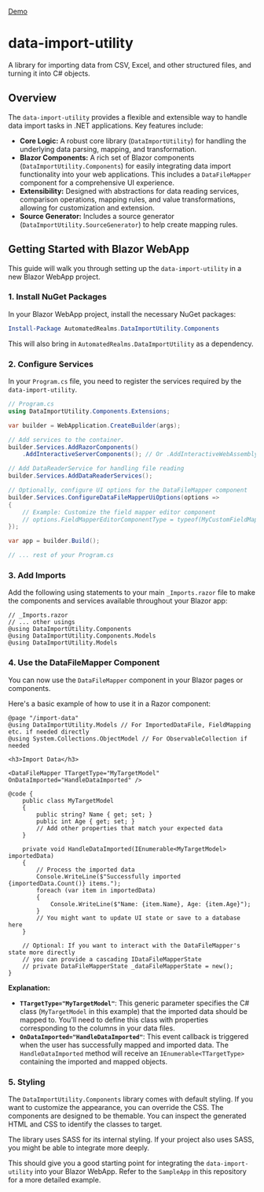 [Demo](https://AutomatedRealmsLLC.github.io/data-import-utility)

# data-import-utility
A library for importing data from CSV, Excel, and other structured files, and turning it into C# objects.

## Overview

The `data-import-utility` provides a flexible and extensible way to handle data import tasks in .NET applications. Key features include:

*   **Core Logic:** A robust core library (`DataImportUtility`) for handling the underlying data parsing, mapping, and transformation.
*   **Blazor Components:** A rich set of Blazor components (`DataImportUtility.Components`) for easily integrating data import functionality into your web applications. This includes a `DataFileMapper` component for a comprehensive UI experience.
*   **Extensibility:** Designed with abstractions for data reading services, comparison operations, mapping rules, and value transformations, allowing for customization and extension.
*   **Source Generator:** Includes a source generator (`DataImportUtility.SourceGenerator`) to help create mapping rules.

## Getting Started with Blazor WebApp

This guide will walk you through setting up the `data-import-utility` in a new Blazor WebApp project.

### 1. Install NuGet Packages

In your Blazor WebApp project, install the necessary NuGet packages:

```powershell
Install-Package AutomatedRealms.DataImportUtility.Components
```

This will also bring in `AutomatedRealms.DataImportUtility` as a dependency.

### 2. Configure Services

In your `Program.cs` file, you need to register the services required by the `data-import-utility`.

```csharp
// Program.cs
using DataImportUtility.Components.Extensions;

var builder = WebApplication.CreateBuilder(args);

// Add services to the container.
builder.Services.AddRazorComponents()
    .AddInteractiveServerComponents(); // Or .AddInteractiveWebAssemblyComponents() or both

// Add DataReaderService for handling file reading
builder.Services.AddDataReaderServices();

// Optionally, configure UI options for the DataFileMapper component
builder.Services.ConfigureDataFileMapperUiOptions(options =>
{
    // Example: Customize the field mapper editor component
    // options.FieldMapperEditorComponentType = typeof(MyCustomFieldMapperEditor);
});

var app = builder.Build();

// ... rest of your Program.cs
```

### 3. Add Imports

Add the following using statements to your main `_Imports.razor` file to make the components and services available throughout your Blazor app:

```razor
// _Imports.razor
// ... other usings
@using DataImportUtility.Components
@using DataImportUtility.Components.Models
@using DataImportUtility.Models
```

### 4. Use the DataFileMapper Component

You can now use the `DataFileMapper` component in your Blazor pages or components.

Here's a basic example of how to use it in a Razor component:

```razor
@page "/import-data"
@using DataImportUtility.Models // For ImportedDataFile, FieldMapping etc. if needed directly
@using System.Collections.ObjectModel // For ObservableCollection if needed

<h3>Import Data</h3>

<DataFileMapper TTargetType="MyTargetModel" OnDataImported="HandleDataImported" />

@code {
    public class MyTargetModel
    {
        public string? Name { get; set; }
        public int Age { get; set; }
        // Add other properties that match your expected data
    }

    private void HandleDataImported(IEnumerable<MyTargetModel> importedData)
    {
        // Process the imported data
        Console.WriteLine($"Successfully imported {importedData.Count()} items.");
        foreach (var item in importedData)
        {
            Console.WriteLine($"Name: {item.Name}, Age: {item.Age}");
        }
        // You might want to update UI state or save to a database here
    }

    // Optional: If you want to interact with the DataFileMapper's state more directly
    // you can provide a cascading IDataFileMapperState
    // private DataFileMapperState _dataFileMapperState = new();
}
```

**Explanation:**

*   **`TTargetType="MyTargetModel"`**: This generic parameter specifies the C# class (`MyTargetModel` in this example) that the imported data should be mapped to. You'll need to define this class with properties corresponding to the columns in your data files.
*   **`OnDataImported="HandleDataImported"`**: This event callback is triggered when the user has successfully mapped and imported data. The `HandleDataImported` method will receive an `IEnumerable<TTargetType>` containing the imported and mapped objects.

### 5. Styling

The `DataImportUtility.Components` library comes with default styling. If you want to customize the appearance, you can override the CSS. The components are designed to be themable. You can inspect the generated HTML and CSS to identify the classes to target.

The library uses SASS for its internal styling. If your project also uses SASS, you might be able to integrate more deeply.

This should give you a good starting point for integrating the `data-import-utility` into your Blazor WebApp. Refer to the `SampleApp` in this repository for a more detailed example.
